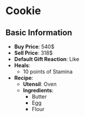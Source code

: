 # Cookie

## Basic Information

- **Buy Price**: 540$
- **Sell Price**: 318$
- **Default Gift Reaction**: Like
- **Heals**:
  - 10 points of Stamina
- **Recipe**:
  - **Utensil**: Oven
  - **Ingredients**:
    - Butter
    - Egg
    - Flour